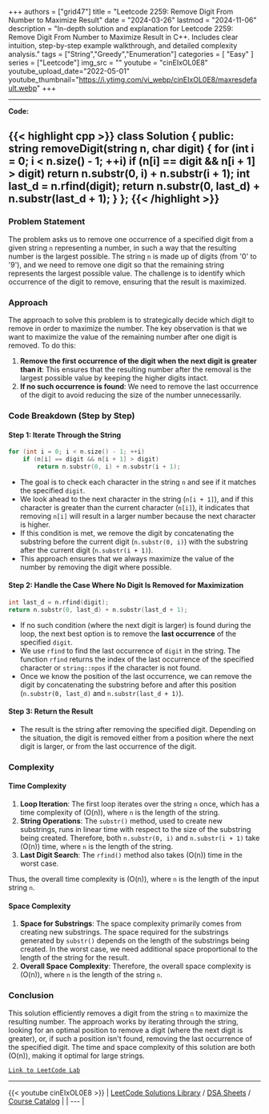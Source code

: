 
+++
authors = ["grid47"]
title = "Leetcode 2259: Remove Digit From Number to Maximize Result"
date = "2024-03-26"
lastmod = "2024-11-06"
description = "In-depth solution and explanation for Leetcode 2259: Remove Digit From Number to Maximize Result in C++. Includes clear intuition, step-by-step example walkthrough, and detailed complexity analysis."
tags = ["String","Greedy","Enumeration"]
categories = [
    "Easy"
]
series = ["Leetcode"]
img_src = ""
youtube = "cinEIxOL0E8"
youtube_upload_date="2022-05-01"
youtube_thumbnail="https://i.ytimg.com/vi_webp/cinEIxOL0E8/maxresdefault.webp"
+++



---
**Code:**

{{< highlight cpp >}}
class Solution {
public:
    string removeDigit(string n, char digit) {
        for (int i = 0; i < n.size() - 1; ++i)
            if (n[i] == digit && n[i + 1] > digit)
                return n.substr(0, i) + n.substr(i + 1);
        int last_d = n.rfind(digit);
        return n.substr(0, last_d) + n.substr(last_d + 1);
    }
};
{{< /highlight >}}
---

### Problem Statement

The problem asks us to remove one occurrence of a specified digit from a given string `n` representing a number, in such a way that the resulting number is the largest possible. The string `n` is made up of digits (from '0' to '9'), and we need to remove one digit so that the remaining string represents the largest possible value. The challenge is to identify which occurrence of the digit to remove, ensuring that the result is maximized.

### Approach

The approach to solve this problem is to strategically decide which digit to remove in order to maximize the number. The key observation is that we want to maximize the value of the remaining number after one digit is removed. To do this:

1. **Remove the first occurrence of the digit when the next digit is greater than it**: This ensures that the resulting number after the removal is the largest possible value by keeping the higher digits intact.
2. **If no such occurrence is found**: We need to remove the last occurrence of the digit to avoid reducing the size of the number unnecessarily.

### Code Breakdown (Step by Step)

#### Step 1: Iterate Through the String

```cpp
for (int i = 0; i < n.size() - 1; ++i)
    if (n[i] == digit && n[i + 1] > digit)
        return n.substr(0, i) + n.substr(i + 1);
```

- The goal is to check each character in the string `n` and see if it matches the specified `digit`.
- We look ahead to the next character in the string (`n[i + 1]`), and if this character is greater than the current character (`n[i]`), it indicates that removing `n[i]` will result in a larger number because the next character is higher.
- If this condition is met, we remove the digit by concatenating the substring before the current digit (`n.substr(0, i)`) with the substring after the current digit (`n.substr(i + 1)`).
- This approach ensures that we always maximize the value of the number by removing the digit where possible.

#### Step 2: Handle the Case Where No Digit Is Removed for Maximization

```cpp
int last_d = n.rfind(digit);
return n.substr(0, last_d) + n.substr(last_d + 1);
```

- If no such condition (where the next digit is larger) is found during the loop, the next best option is to remove the **last occurrence** of the specified `digit`.
- We use `rfind` to find the last occurrence of `digit` in the string. The function `rfind` returns the index of the last occurrence of the specified character or `string::npos` if the character is not found.
- Once we know the position of the last occurrence, we can remove the digit by concatenating the substring before and after this position (`n.substr(0, last_d)` and `n.substr(last_d + 1)`).

#### Step 3: Return the Result

- The result is the string after removing the specified digit. Depending on the situation, the digit is removed either from a position where the next digit is larger, or from the last occurrence of the digit.

### Complexity

#### Time Complexity

1. **Loop Iteration**: The first loop iterates over the string `n` once, which has a time complexity of \(O(n)\), where `n` is the length of the string.
2. **String Operations**: The `substr()` method, used to create new substrings, runs in linear time with respect to the size of the substring being created. Therefore, both `n.substr(0, i)` and `n.substr(i + 1)` take \(O(n)\) time, where `n` is the length of the string.
3. **Last Digit Search**: The `rfind()` method also takes \(O(n)\) time in the worst case.

Thus, the overall time complexity is \(O(n)\), where `n` is the length of the input string `n`.

#### Space Complexity

1. **Space for Substrings**: The space complexity primarily comes from creating new substrings. The space required for the substrings generated by `substr()` depends on the length of the substrings being created. In the worst case, we need additional space proportional to the length of the string for the result.
2. **Overall Space Complexity**: Therefore, the overall space complexity is \(O(n)\), where `n` is the length of the string `n`.

### Conclusion

This solution efficiently removes a digit from the string `n` to maximize the resulting number. The approach works by iterating through the string, looking for an optimal position to remove a digit (where the next digit is greater), or, if such a position isn't found, removing the last occurrence of the specified digit. The time and space complexity of this solution are both \(O(n)\), making it optimal for large strings.

[`Link to LeetCode Lab`](https://leetcode.com/problems/remove-digit-from-number-to-maximize-result/description/)

---
{{< youtube cinEIxOL0E8 >}}
| [LeetCode Solutions Library](https://grid47.xyz/leetcode/) / [DSA Sheets](https://grid47.xyz/sheets/) / [Course Catalog](https://grid47.xyz/courses/) |
| --- |
